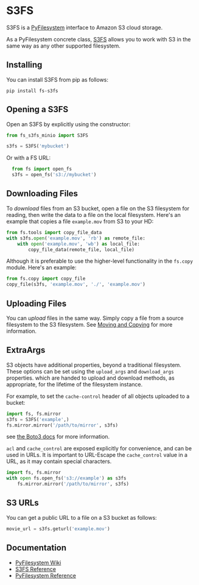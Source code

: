 # S3FS

S3FS is a [PyFilesystem](https://www.pyfilesystem.org/) interface to
Amazon S3 cloud storage.

As a PyFilesystem concrete class, [S3FS](http://fs-s3fs.readthedocs.io/en/latest/) allows you to work with S3 in the
same way as any other supported filesystem.

## Installing

You can install S3FS from pip as follows:

```
pip install fs-s3fs
```

## Opening a S3FS

Open an S3FS by explicitly using the constructor:

```python
from fs_s3fs_minio import S3FS

s3fs = S3FS('mybucket')
```

Or with a FS URL:

```python
  from fs import open_fs
  s3fs = open_fs('s3://mybucket')
```

## Downloading Files

To *download* files from an S3 bucket, open a file on the S3
filesystem for reading, then write the data to a file on the local
filesystem. Here's an example that copies a file `example.mov` from
S3 to your HD:

```python
from fs.tools import copy_file_data
with s3fs.open('example.mov', 'rb') as remote_file:
    with open('example.mov', 'wb') as local_file:
        copy_file_data(remote_file, local_file)
```

Although it is preferable to use the higher-level functionality in the
`fs.copy` module. Here's an example:

```python
from fs.copy import copy_file
copy_file(s3fs, 'example.mov', './', 'example.mov')
```

## Uploading Files

You can *upload* files in the same way. Simply copy a file from a
source filesystem to the S3 filesystem.
See [Moving and Copying](https://docs.pyfilesystem.org/en/latest/guide.html#moving-and-copying)
for more information.

## ExtraArgs

S3 objects have additional properties, beyond a traditional
filesystem. These options can be set using the ``upload_args``
and ``download_args`` properties. which are handed to upload
and download methods, as appropriate, for the lifetime of the
filesystem instance.

For example, to set the ``cache-control`` header of all objects
uploaded to a bucket:

```python
import fs, fs.mirror
s3fs = S3FS('example',)
fs.mirror.mirror('/path/to/mirror', s3fs)
```

see [the Boto3 docs](https://boto3.readthedocs.io/en/latest/reference/customizations/s3.html#boto3.s3.transfer.S3Transfer.ALLOWED_UPLOAD_ARGS)
for more information.

`acl` and `cache_control` are exposed explicitly for convenience, and can be used in URLs.
It is important to URL-Escape the `cache_control` value in a URL, as it may contain special characters.

```python
import fs, fs.mirror
with open fs.open_fs('s3://example') as s3fs
    fs.mirror.mirror('/path/to/mirror', s3fs)
```


## S3 URLs

You can get a public URL to a file on a S3 bucket as follows:

```python
movie_url = s3fs.geturl('example.mov')
```

## Documentation

- [PyFilesystem Wiki](https://www.pyfilesystem.org)
- [S3FS Reference](http://fs-s3fs.readthedocs.io/en/latest/)
- [PyFilesystem Reference](https://docs.pyfilesystem.org/en/latest/reference/base.html)
